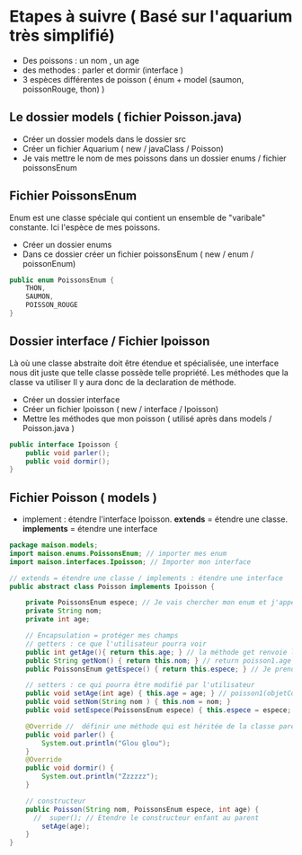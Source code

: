 # Etapes à suivre ( Basé sur l'aquarium très simplifié)
- Des poissons : un nom , un age 
- des methodes : parler et dormir (interface )
- 3 espèces différentes de poisson ( énum + model (saumon, poissonRouge, thon) )

## Le dossier models ( fichier Poisson.java)

- Créer un dossier models dans le dossier src 
- Créer un fichier Aquarium ( new / javaClass / Poisson) 
- Je vais mettre le nom de mes poissons dans un dossier enums / fichier poissonsEnum

## Fichier PoissonsEnum

Enum est une classe spéciale qui contient un ensemble de "varibale" constante. Ici l'espèce de mes poissons.
- Créer un dossier enums
- Dans ce dossier créer un fichier poissonsEnum ( new / enum / poissonEnum) 

```java
public enum PoissonsEnum {
    THON,
    SAUMON,
    POISSON_ROUGE
}
``` 

## Dossier interface / Fichier Ipoisson

Là où une classe abstraite doit être étendue et spécialisée, une interface nous dit juste que telle classe possède telle propriété. Les méthodes que la classe va utiliser
Il y aura donc de la declaration de méthode.

- Créer un dossier interface
- Créer un fichier Ipoisson ( new / interface / Ipoisson)
- Mettre les méthodes que mon poisson ( utilisé après dans models / Poisson.java )

```java
public interface Ipoisson {
    public void parler();
    public void dormir();
}
```
## Fichier Poisson ( models )

- implement : étendre l'interface Ipoisson. **extends** = étendre une classe. **implements** = étendre une interface

```java
package maison.models;
import maison.enums.PoissonsEnum; // importer mes enum
import maison.interfaces.Ipoisson; // Importer mon interface

// extends = étendre une classe / implements : étendre une interface
public abstract class Poisson implements Ipoisson {

    private PoissonsEnum espece; // Je vais chercher mon enum et j'appelle ma variable espece.
    private String nom;
    private int age;

    // Encapsulation = protéger mes champs
    // getters : ce que l'utilisateur pourra voir
    public int getAge(){ return this.age; } // la méthode get renvoie la valeur de la variable age
    public String getNom() { return this.nom; } // return poisson1.age
    public PoissonsEnum getEspece() { return this.espece; } // Je prends l'espèce de mon enum

    // setters : ce qui pourra être modifié par l'utilisateur
    public void setAge(int age) { this.age = age; } // poisson1(objetCourant).age : paramètre
    public void setNom(String nom ) { this.nom = nom; }
    public void setEspece(PoissonsEnum espece) { this.espece = espece; }

    @Override //  définir une méthode qui est héritée de la classe parente.
    public void parler() {
        System.out.println("Glou glou");
    }
    @Override
    public void dormir() {
        System.out.println("Zzzzzz");
    }

    // constructeur
    public Poisson(String nom, PoissonsEnum espece, int age) {
      //  super(); // Etendre le constructeur enfant au parent
        setAge(age);
    }
}
```

